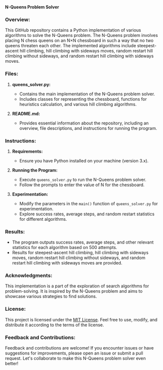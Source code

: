 **N-Queens Problem Solver**

### Overview:

This GitHub repository contains a Python implementation of various algorithms to solve the N-Queens problem. The N-Queens problem involves placing N chess queens on an N×N chessboard in such a way that no two queens threaten each other. The implemented algorithms include steepest-ascent hill climbing, hill climbing with sideways moves, random restart hill climbing without sideways, and random restart hill climbing with sideways moves.

### Files:

1. **queens_solver.py:**
   - Contains the main implementation of the N-Queens problem solver.
   - Includes classes for representing the chessboard, functions for heuristics calculation, and various hill climbing algorithms.

2. **README.md:**
   - Provides essential information about the repository, including an overview, file descriptions, and instructions for running the program.

### Instructions:

1. **Requirements:**
   - Ensure you have Python installed on your machine (version 3.x).

2. **Running the Program:**
   - Execute `queens_solver.py` to run the N-Queens problem solver.
   - Follow the prompts to enter the value of N for the chessboard.

3. **Experimentation:**
   - Modify the parameters in the `main()` function of `queens_solver.py` for experimentation.
   - Explore success rates, average steps, and random restart statistics for different algorithms.

### Results:

- The program outputs success rates, average steps, and other relevant statistics for each algorithm based on 500 attempts.
- Results for steepest-ascent hill climbing, hill climbing with sideways moves, random restart hill climbing without sideways, and random restart hill climbing with sideways moves are provided.

### Acknowledgments:

This implementation is a part of the exploration of search algorithms for problem-solving. It is inspired by the N-Queens problem and aims to showcase various strategies to find solutions.

### License:

This project is licensed under the [MIT License](LICENSE). Feel free to use, modify, and distribute it according to the terms of the license.

### Feedback and Contributions:

Feedback and contributions are welcome! If you encounter issues or have suggestions for improvements, please open an issue or submit a pull request. Let's collaborate to make this N-Queens problem solver even better!
